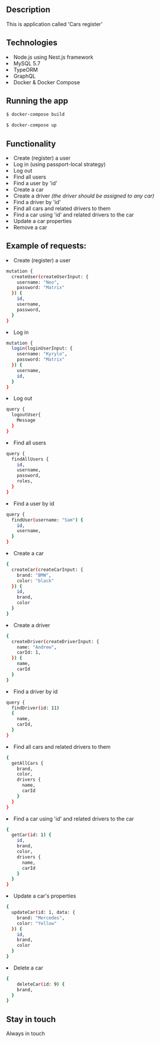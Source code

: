 ## Description

This is application called 'Cars register'

## Technologies

<li> Node.js using Nest.js framework
<li> MySQL 5.7
<li> TypeORM
<li> GraphQL
<li> Docker & Docker Compose

## Running the app

```bash
$ docker-compose build

$ docker-compose up

```

## Functionality
<li> Create (register) a user
<li> Log in (using passport-local strategy)
<li> Log out
<li> Find all users
<li> Find a user by 'id'
<li> Create a car
<li> Create a driver 
<i> (the driver should be assigned to any car) </i>
<li> Find a driver by 'id'
<li> Find all cars and related drivers to them
<li> Find a car using 'id' and related drivers to the car
<li> Update a car properties
<li> Remove a car

## Example of requests:

<li> Create (register) a user
  
```bash
mutation {
  createUser(createUserInput: {
    username: "Neo",
    password: "Matrix"
  }) {
    id,
    username,
    password,
  }
}

```

<li> Log in
  
```bash
mutation {
  login(loginUserInput: {
    username: "Kyrylo",
    password: "Matrix"
  }) {
    username,
    id,
  }
}

```

<li> Log out
  
```bash
query {
  logoutUser{
    Message
  }
}

```

<li> Find all users
  
```bash
query {
  findAllUsers {
    id,
    username,
    password,
    roles,
  }
}

```

<li> Find a user by id
  
```bash
query {
  findUser(username: "Sam") {
    id,
    username,
  }
}

```

<li> Create a car
  
```bash
{
  createCar(createCarInput: {
    brand: "BMW",
    color: "black"
  }) {
    id,
    brand,
    color
  }
}

```
<li> Create a driver 
  
```bash
{
  createDriver(createDriverInput: {
    name: "Andrew",
    carId: 1,
  }) {
    name,
    carId
  }
}

```
<li> Find a driver by id
  
```bash
query {
  findDriver(id: 11)
  {
    name,
    carId,
  }
}

```
<li> Find all cars and related drivers to them
  
```bash
{
  getAllCars {
    brand,
    color,
    drivers {
      name,
      carId
    }
  }
}
```
<li> Find a car using 'id' and related drivers to the car
  
```bash
{
  getCar(id: 1) {
    id,
    brand,
    color,
    drivers {
      name,
      carId
    }
  }
}

```
<li> Update a car's properties
  
```bash
{
  updateCar(id: 1, data: {
    brand: "Mercedes",
    color: "Yellow"
  }) {
  	id,
    brand,
    color
  }
}

```
<li> Delete a car
  
```bash
{
	deleteCar(id: 9) {
    brand,
  }
}

```

## Stay in touch
Always in touch

